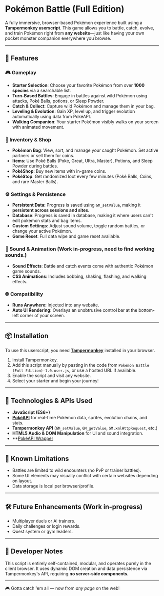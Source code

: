 # Pokémon Battle (Full Edition)

A fully immersive, browser-based Pokémon experience built using a **Tampermonkey userscript**. This game allows you to battle, catch, evolve, and train Pokémon right from **any website**—just like having your own pocket monster companion everywhere you browse.

---

## 🌟 Features

### 🎮 Gameplay
- **Starter Selection**: Choose your favorite Pokémon from over **1000 species** via a searchable list.
- **Turn-Based Battles**: Engage in battles against wild Pokémon using attacks, Poké Balls, potions, or Sleep Powder.
- **Catch & Collect**: Capture wild Pokémon and manage them in your bag.
- **Leveling & Evolution**: Gain XP, level up, and trigger evolution automatically using data from PokéAPI.
- **Walking Companion**: Your starter Pokémon visibly walks on your screen with animated movement.

### 💼 Inventory & Shop
- **Pokémon Bag**: View, sort, and manage your caught Pokémon. Set active partners or sell them for coins.
- **Items**: Use Poké Balls (Poke, Great, Ultra, Master), Potions, and Sleep Powder during battles.
- **PokéShop**: Buy new items with in-game coins.
- **PokéStop**: Get randomized loot every few minutes (Poké Balls, Coins, and rare Master Balls).

### ⚙️ Settings & Persistence
- **Persistent Data**: Progress is saved using `GM_setValue`, making it **persistent across sessions and sites**.
- **Database**: Progress is saved in database, making it where users can't edit pokemon stats and bag items.
- **Custom Settings**: Adjust sound volume, toggle random battles, or change your active Pokémon.
- **Game Reset**: Full data wipe and game reset available.

### 🔔 Sound & Animation (Work in-progress, need to find working sounds.)
- **Sound Effects**: Battle and catch events come with authentic Pokémon game sounds.
- **CSS Animations**: Includes bobbing, shaking, flashing, and walking effects.

### 🌐 Compatibility
- **Runs Anywhere**: Injected into any website.
- **Auto UI Rendering**: Overlays an unobtrusive control bar at the bottom-left corner of your screen.

---

## 📦 Installation

To use this userscript, you need **[Tampermonkey](https://www.tampermonkey.net/)** installed in your browser.

1. Install Tampermonkey.
2. Add this script manually by pasting in the code from `Pokemon Battle (Full Edition)-1.0.user.js`, or use a hosted URL if available.
3. Enable the script and visit any website.
4. Select your starter and begin your journey!

---

## 🧠 Technologies & APIs Used

- **JavaScript (ES6+)**
- **[PokéAPI](https://pokeapi.co/)** for real-time Pokémon data, sprites, evolution chains, and stats.
- **Tampermonkey API** (`GM_setValue`, `GM_getValue`, `GM.xmlHttpRequest`, etc.)
- **HTML5 Audio & DOM Manipulation** for UI and sound integration.
- **[PokéAPI Wrapper](https://dstokesncstudio.com/pokeapi/pokeapi.php)

---

## 🚧 Known Limitations

- Battles are limited to wild encounters (no PvP or trainer battles).
- Some UI elements may visually conflict with certain websites depending on layout.
- Data storage is local per browser/profile.

---

## 🛠️ Future Enhancements (Work in-progress)

- Multiplayer duels or AI trainers.
- Daily challenges or login rewards.
- Quest system or gym leaders.

---

## 🧪 Developer Notes

This script is entirely self-contained, modular, and operates purely in the client browser. It uses dynamic DOM creation and data persistence via Tampermonkey's API, requiring **no server-side components**.

---

🎮 Gotta catch 'em all — now from *any page* on the web!
